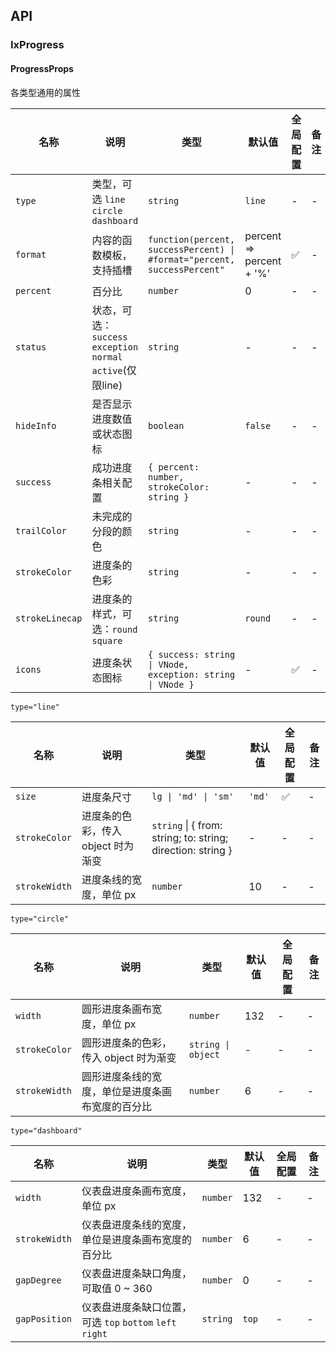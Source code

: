 ## API

### IxProgress

#### ProgressProps

各类型通用的属性

| 名称 | 说明 | 类型 | 默认值 | 全局配置 | 备注 |
| --- | --- | --- | --- | --- | --- |
| `type` | 类型，可选 `line` `circle` `dashboard` | `string` | `line` | - | - |
| `format` | 内容的函数模板，支持插槽 | `function(percent, successPercent) \| #format="percent, successPercent"`| percent => percent + '%' | ✅ | - |
| `percent` | 百分比 | `number` | 0  | - | - |
| `status` | 状态，可选：`success` `exception` `normal` `active`(仅限line) | `string` | - | - | - |
| `hideInfo` | 是否显示进度数值或状态图标 | `boolean` | `false` | - | - |
| `success` | 成功进度条相关配置 | `{ percent: number, strokeColor: string }` | - | - | - |
| `trailColor` | 未完成的分段的颜色 | `string` | - | - | - |
| `strokeColor` | 进度条的色彩 | `string` | - | - | - |
| `strokeLinecap` | 进度条的样式，可选：`round` `square`| `string` | `round` | - | - |
| `icons` | 进度条状态图标 | `{ success: string \| VNode, exception: string \| VNode }` | - | ✅ | - |

`type="line"`

| 名称 | 说明 | 类型 | 默认值 | 全局配置 | 备注 |
| --- | --- | --- | --- | --- | --- |
| `size` | 进度条尺寸 | `lg \| 'md' \| 'sm'` | `'md'` | ✅ | - |
| `strokeColor` | 进度条的色彩，传入 object 时为渐变 | `string` \| { from: string; to: string; direction: string } | - | - | - |
| `strokeWidth` | 进度条线的宽度，单位 px | `number` | 10 | - | - |

`type="circle"`

| 名称 | 说明 | 类型 | 默认值 | 全局配置 | 备注 |
| --- | --- | --- | --- | --- | --- |
| `width` | 圆形进度条画布宽度，单位 px | `number` | 132 | - | - |
| `strokeColor` | 圆形进度条的色彩，传入 object 时为渐变 | `string \| object` | - | - | - |
| `strokeWidth` | 圆形进度条线的宽度，单位是进度条画布宽度的百分比 | `number` | 6 | - | - |

`type="dashboard"`

| 名称 | 说明 | 类型 | 默认值 | 全局配置 | 备注 |
| --- | --- | --- | --- | --- | --- |
| `width` | 仪表盘进度条画布宽度，单位 px | `number` | 132 | - | - |
| `strokeWidth` | 仪表盘进度条线的宽度，单位是进度条画布宽度的百分比 | `number` | 6 | - | - |
| `gapDegree` | 仪表盘进度条缺口角度，可取值 0 ~ 360 | `number` | 0 | - | - |
| `gapPosition` | 仪表盘进度条缺口位置，可选 `top` `bottom` `left` `right` | `string` | `top` | - | - |
